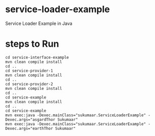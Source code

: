 # service-loader-example
Service Loader Example in Java

# steps to Run

```
cd service-interface-example
mvn clean compile install
cd ..
cd service-provider-1
mvn clean compile install
cd ..
cd service-provider-2
mvn clean compile install
cd ..
cd service-example
mvn clean compile install
cd ..
cd service-example
mvn exec:java -Dexec.mainClass="sukumaar.ServiceLoaderExample" -Dexec.args="asgardThor Sukumaar"
mvn exec:java -Dexec.mainClass="sukumaar.ServiceLoaderExample" -Dexec.args="earthThor Sukumaar"
```